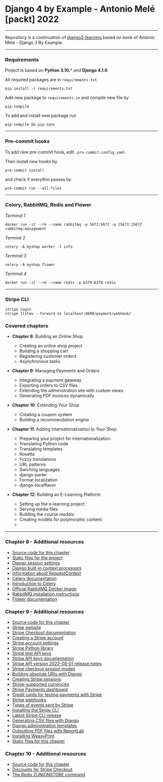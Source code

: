 # Django 4 by Example - Antonio Melé [packt] 2022
***
Repository is a continuation of [django3-learning](https://github.com/bartoszcholewa/django3-learning)
based on book of Antonio Melé - Django 3 By Example.
***
### Requirements
Project is based on **Python 3.10.*** and **Django 4.1.0**

All required packages are in `requirements.txt`
```shell
pip install -r requirements.txt
```
Add new package to `requirements.in` and compile new file by
```shell
pip-compile
```
To add and install new package run
```shell
pip-compile && pip-sync
```
***
### Pre-commit hooks
To add new pre-commit hook, edit `.pre-commit-config.yaml`

Then install new hooks by
```shell
pre-commit install
```
and check if everythin passes by
```shell
pre-commit run --all-files
```
***
### Celery, RabbitMQ, Redis and Flower
_Terminal 1_
```shell
docker run -it --rm --name rabbitmq -p 5672:5672 -p 15672:15672 rabbitmq:management
```
_Termina 2_
```shell
celery -A myshop worker -l info
```
_Terminal 3_
```shell
celery -A myshop flower
```
_Terminal 4_
```shell
docker run -it --rm --name redis -p 6379:6379 redis
```
***
### Stripe CLI
```shell
stripe login
stripe listen --forward-to localhost:8000/payment/webhook/
```
### Covered chapters
* **Chapter 8**: Building an Online Shop
   * Creating an online shop project
   * Building a shopping cart
   * Registering customer orders
   * Asynchronous tasks

* **Chapter 9**: Managing Payments and Orders
   * Integrating a payment gateway
   * Exporting orders to CSV files
   * Extending the administration site with custom views
   * Generating PDF invoices dynamically

* **Chapter 10**: Extending Your Shop
  * Creating a coupon system
  * Building a recommendation engine

* **Chapter 11**: Adding Internationalization to Your Shop
  * Preparing your project for internationalization
  * Translating Python code
  * Translating templates
  * Rosetta
  * Fuzzy translations
  * URL patterns
  * Swiching languages
  * django-parler
  * Format localization
  * django-localflavor

* **Chapter 12**: Building an E-Learning Platform
  * Setting up the e-learning project
  * Serving media files
  * Building the course models
  * Creating models for polymorphic content
  *
***
### Chapter 8 - Additional resources
- [Source code for this chapter](https://github.com/PacktPublishing/Django-4-by-example/tree/main/Chapter08)
- [Static files for the project](https://github.com/PacktPublishing/Django-4-by-Example/tree/main/Chapter08/myshop/shop/static)
- [Django session settings](https://docs.djangoproject.com/en/4.1/ref/settings/#sessions)
- [Django built-in context processors](https://docs.djangoproject.com/en/4.1/ref/templates/api/#built-in-template-context-processors)
- [Information about RequestContext](https://docs.djangoproject.com/en/4.1/ref/templates/api/#django.template.RequestContext)
- [Celery documentation](https://docs.celeryq.dev/en/stable/index.html)
- [Introduction to Celery](https://docs.celeryq.dev/en/stable/getting-started/introduction.html)
- [Official RabbitMQ Docker image](https://hub.docker.com/_/rabbitmq)
- [RabbitMQ installation instructions](https://www.rabbitmq.com/download.html)
- [Flower documentation](https://flower.readthedocs.io/)

### Chapter 9 - Additional resources
- [Source code for this chapter](https://github.com/PacktPublishing/Django-4-by-example/tree/main/Chapter09)
- [Stripe website](https://www.stripe.com/)
- [Stripe Checkout documentation](https://stripe.com/docs/payments/checkout)
- [Creating a Stripe account](https://dashboard.stripe.com/register)
- [Stripe account settings](https://dashboard.stripe.com/settings/account)
- [Stripe Python library](https://github.com/stripe/stripe-python)
- [Stripe test API keys](https://dashboard.stripe.com/test/apikeys)
- [Stripe API keys documentation](https://stripe.com/docs/keys)
- [Stripe API version 2022-08-01 release notes](https://stripe.com/docs/upgrades#2022-08-01)
- [Stripe checkout session modes](https://stripe.com/docs/api/checkout/sessions/object#checkout_session_object-mode)
- [Building absolute URIs with Django](https://docs.djangoproject.com/en/4.1/ref/request-response/#django.http.HttpRequest.build_absolute_uri)
- [Creating Stripe sessions](https://stripe.com/docs/api/checkout/sessions/create)
- [Stripe-supported currencies](https://stripe.com/docs/currencies)
- [Stripe Payments dashboard](https://dashboard.stripe.com/test/payments)
- [Credit cards for testing payments with Stripe](https://stripe.com/docs/testing)
- [Stripe webhooks](https://dashboard.stripe.com/test/webhooks)
- [Types of events sent by Stripe](https://stripe.com/docs/api/events/types)
- [Installing the Stripe CLI](https://stripe.com/docs/stripe-cli#install)
- [Latest Stripe CLI release](https://github.com/stripe/stripe-cli/releases/latest)
- [Generating CSV files with Django](https://docs.djangoproject.com/en/4.1/howto/outputting-csv/)
- [Django administration templates](https://github.com/django/django/tree/4.0/django/contrib/admin/templates/admin)
- [Outputting PDF files with ReportLab](https://docs.djangoproject.com/en/4.1/howto/outputting-pdf/)
- [Installing WeasyPrint](https://weasyprint.readthedocs.io/en/latest/install.html)
- [Static files for this chapter](https://github.com/PacktPublishing/Django-4-by-Example/tree/main/Chapter09/myshop/shop/static)

### Chapter 10 - Additional resources
- [Source code for this chapter](https://github.com/PacktPublishing/Django-4-by-example/tree/main/Chapter10)
- [Discounts for Stripe Checkout](https://stripe.com/docs/payments/checkout/discounts)
- [The Redis ZUNIONSTORE command](https://redis.io/commands/zunionstore/)
